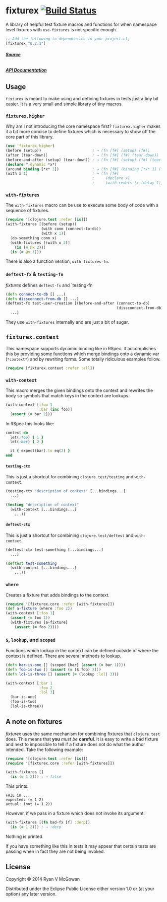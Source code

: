 # fixturex [![Build Status](https://travis-ci.org/RyanMcG/fixturex.svg?branch=master)](https://travis-ci.org/RyanMcG/fixturex)

A library of helpful test fixture macros and functions for when namespace level
fixtures with `use-fixtures` is not specific enough.

```clojure
;; Add the following to dependencies in your project.clj
[fixturex "0.2.1"]
```

###### [**Source**](https://github.com/RyanMcG/fixturex)
###### [**API Documentation**][api]

## Usage

`fixturex` is meant to make using and defining fixtures in tests just a tiny bit easier.
It is a very small and simple library of tiny macros.

### `fixturex.higher`

Why am I not introducing the core namespace first?
`fixturex.higher` makes it a bit more concise to define fixtures which is necessary to show off the core part of this library.

```clojure
(use 'fixturex.higher)
(before (setup))                       ; → (fn [f#] (setup) (f#))
(after (tear-down))                    ; → (fn [f#] (f#) (tear-down))
(before-and-after (setup) (tear-down)) ; → (fn [f#] (setup) (f#) (tear-down))
(declare ^:dynamic *x*)
(around binding [*x* 1])               ; → (fn [f#] (binding [*x* 1] (f#)))
(with x 1)                             ; → (fn [f#]
                                       ;     (declare x)
                                       ;     (with-redefs [x (delay 1)] (f#)))
```

### `with-fixtures`

The `with-fixtures` macro can be use to execute some body of code with a sequence of fixtures.

```clojure
(require '[clojure.test :refer [is]])
(with-fixtures [(before (setup))
                (with conn (connect-to-db))
                (with x 1)]
  (do-something conn x)
  (with-fixtures [(with x 2)]
    (is (= @x 2)))
  (is (= @x 1)))
```

There is also a function version, `with-fixtures-fn`.

### `deftest-fx` &amp; `testing-fn`

*fixtures* defines `deftest-fx` and `testing-fn

```clojure
(defn connect-to-db [] ...)
(defn dissconnect-from-db [] ...)
(deftest-fx test-user-creation [(before-and-after (connect-to-db)
                                                  (dissconnect-from-db))]
  ...)
```

They use `with-fixtures` internally and are just a bit of sugar.

## `fixturex.context`

This namespace supports dynamic binding like in RSpec.
It accomplishes this by providing some functions which merge bindings onto a dynamic var (`*context*`) and by rewriting forms.
Some totally ridiculous examples follow.

```clojure
(require [fixturex.context :refer :all])
```

### `with-context`

This macro merges the given bindings onto the context and rewrites the body so symbols that match keys in the context are lookups.

```clojure
(with-context [:foo 1
               :bar (inc foo)]
  (assert (= bar 2)))
```

In RSpec this looks like:

```ruby
context do
  let(:foo) { 1 }
  let(:bar) { 2 }

  it { expect(bar).to eq(2) }
end
```

#### `testing-ctx`

This is just a shortcut for combining `clojure.test/testing` and `with-context`.

```clojure
(testing-ctx "description of context" [...bindings...]
  ...)

(testing "description of context"
  (with-context [...bindings...]
    ...))
```

#### `deftest-ctx`

This is just a shortcut for combining `clojure.test/deftest` and `with-context`.

```clojure
(deftest-ctx test-something [...bindings...]
  ...)

(deftest test-something
  (with-context [...bindings...]
    ...))
```

### `where`

Creates a fixture that adds bindings to the context.

```clojure
(require '[fixturex.core :refer [with-fixtures]])
(def a-fixture (where :foo 2))
(with-context [:foo 1]
  (assert (= foo 1))
  (with-fixtures [a-fixture]
    (assert (= foo 2))))
```

### `$`, `lookup`, and `scoped`

Functions which lookup in the context can be defined outside of where the context is defined.
There are several methods to lookup.

```clojure
(defn bar-is-one [] (scoped [bar] (assert (= bar 1))))
(defn foo-is-two [] (assert (= ($ foo) 2)))
(defn lol-is-three [] (assert (= (lookup :lol) 3)))

(with-context [:bar 1
               :foo 2
               :lol 3]
  (bar-is-one)
  (foo-is-two)
  (lol-is-three))
```

## A note on fixtures

*fixturex* uses the same mechanism for combining fixtures that `clojure.test` does.
This means that **you** *must be* **careful**.
It is easy to write a bad fixture and next to impossible to tell if a fixture does not do what the author intended.
Take the following example:

```clojure
(require '[clojure.test :refer [is]])
(require '[fixturex.core :refer [with-fixtures]])

(with-fixtures []
  (is (= 1 2))) ; → false
```
This prints:

    FAIL in ...
    expected: (= 1 2)
    actual: (not (= 1 2))

However, if we pass in a fixture which does not invoke its argument:

```clojure
(with-fixtures [(fn bad-fx [f] :derp)]
  (is (= 1 2))) ; → :derp
```

Nothing is printed.

If you have something like this in tests it may appear that certain tests are
passing when in fact they are not being invoked.

## License

Copyright © 2014 Ryan V McGowan

Distributed under the Eclipse Public License either version 1.0 or (at
your option) any later version.

[api]: http://www.ryanmcg.com/fixturex/api/
